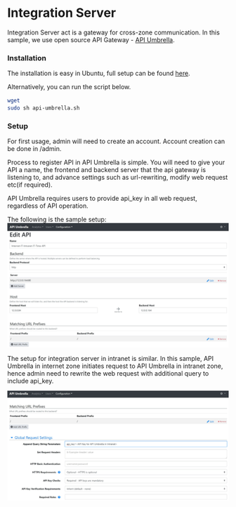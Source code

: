 # Integration Server
Integration Server act is a gateway for cross-zone communication. In this sample, we use open source API Gateway - [API Umbrella](https://apiumbrella.io/).

### Installation
The installation is easy in Ubuntu, full setup can be found [here](https://api-umbrella.readthedocs.io/en/latest/getting-started.html).

Alternatively, you can run the script below.

```sh
wget
sudo sh api-umbrella.sh
```

### Setup
For first usage, admin will need to create an account. Account creation can be done in <ip address>/admin.

Process to register API in API Umbrella is simple. You will need to give your API a name, the frontend and backend server that the api gateway is listening to, and advance settings such as url-rewriting, modify web request etc(if required).

API Umbrella requires users to provide api_key in all web request, regardless of API operation.

The following is the sample setup:
![API Umbrella](./api-umbrella.jpg)

The setup for integration server in intranet is similar. In this sample, API Umbrella in internet zone initiates request to API Umbrella in intranet zone, hence admin need to rewrite the web request with additional query to include api_key.

![API Umbrella 2](./api-umbrella-2.jpg)


